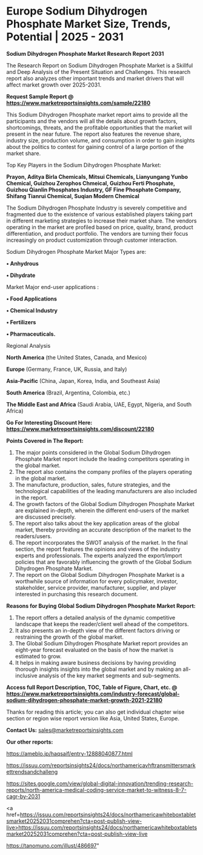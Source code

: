 # Europe Sodium Dihydrogen Phosphate Market Size, Trends, Potential | 2025 - 2031

<strong>Sodium Dihydrogen Phosphate Market Research Report 2031</strong>

The Research Report on Sodium Dihydrogen Phosphate Market is a Skillful and Deep Analysis of the Present Situation and Challenges. This research report also analyzes other important trends and market drivers that will affect market growth over 2025-2031.

<strong>Request Sample Report @ <a href=https://www.marketreportsinsights.com/sample/22180>https://www.marketreportsinsights.com/sample/22180</a></strong>

This Sodium Dihydrogen Phosphate market report aims to provide all the participants and the vendors will all the details about growth factors, shortcomings, threats, and the profitable opportunities that the market will present in the near future. The report also features the revenue share, industry size, production volume, and consumption in order to gain insights about the politics to contest for gaining control of a large portion of the market share.

Top Key Players in the Sodium Dihydrogen Phosphate Market:

<strong>Prayon, Aditya Birla Chemicals, Mitsui Chemicals, Lianyungang Yunbo Chemical, Guizhou Zerophos Chmeical, Guizhou Ferti Phosphate, Guizhou Qianlin Phosphates Industry, GF Fine Phosphate Company, Shifang Tianrui Chemical, Suqian Modern Chemical</strong>

The Sodium Dihydrogen Phosphate Industry is severely competitive and fragmented due to the existence of various established players taking part in different marketing strategies to increase their market share. The vendors operating in the market are profiled based on price, quality, brand, product differentiation, and product portfolio. The vendors are turning their focus increasingly on product customization through customer interaction.

Sodium Dihydrogen Phosphate Market Major Types are:

<strong>• Anhydrous

• Dihydrate</strong>

Market Major end-user applications :

<strong>• Food Applications

• Chemical Industry

• Fertilizers

• Pharmaceuticals.</strong>

Regional Analysis

</u><strong><b>North America</b></strong> (the United States, Canada, and Mexico)

<strong><b>Europe </b></strong>(Germany, France, UK, Russia, and Italy)

<strong><b>Asia-Pacific</b></strong> (China, Japan, Korea, India, and Southeast Asia)

<strong><b>South America</b></strong> (Brazil, Argentina, Colombia, etc.)

<strong><b>The Middle East and Africa</b></strong> (Saudi Arabia, UAE, Egypt, Nigeria, and South Africa)

<strong>Go For Interesting Discount Here: <a href=https://www.marketreportsinsights.com/discount/22180>https://www.marketreportsinsights.com/discount/22180</a></strong>

<strong>Points Covered in The Report:</strong>
<ol>
  <li>The major points considered in the Global Sodium Dihydrogen Phosphate Market report include the leading competitors operating in the global market.</li>
  <li>The report also contains the company profiles of the players operating in the global market.</li>
  <li>The manufacture, production, sales, future strategies, and the technological capabilities of the leading manufacturers are also included in the report.</li>
  <li>The growth factors of the Global Sodium Dihydrogen Phosphate Market are explained in-depth, wherein the different end-users of the market are discussed precisely.</li>
  <li>The report also talks about the key application areas of the global market, thereby providing an accurate description of the market to the readers/users.</li>
  <li>The report incorporates the SWOT analysis of the market. In the final section, the report features the opinions and views of the industry experts and professionals. The experts analyzed the export/import policies that are favorably influencing the growth of the Global Sodium Dihydrogen Phosphate Market.</li>
  <li>The report on the Global Sodium Dihydrogen Phosphate Market is a worthwhile source of information for every policymaker, investor, stakeholder, service provider, manufacturer, supplier, and player interested in purchasing this research document.</li>
</ol>
<strong>Reasons for Buying Global Sodium Dihydrogen Phosphate Market Report:</strong>

<ol>
  <li>The report offers a detailed analysis of the dynamic competitive landscape that keeps the reader/client well ahead of the competitors.</li>
  <li>It also presents an in-depth view of the different factors driving or restraining the growth of the global market.</li>
  <li>The Global Sodium Dihydrogen Phosphate Market report provides an eight-year forecast evaluated on the basis of how the market is estimated to grow.</li>
  <li>It helps in making aware business decisions by having providing thorough insights insights into the global market and by making an all-inclusive analysis of the key market segments and sub-segments.</li>
</ol>
<strong>Access full Report Description, TOC, Table of Figure, Chart, etc. @ <a href=https://www.marketreportsinsights.com/industry-forecast/global-sodium-dihydrogen-phosphate-market-growth-2021-22180>https://www.marketreportsinsights.com/industry-forecast/global-sodium-dihydrogen-phosphate-market-growth-2021-22180</a></strong>


Thanks for reading this article; you can also get individual chapter wise section or region wise report version like Asia, United States, Europe.

<strong>Contact Us:</strong>
sales@marketreportsinsights.com

<strong>Our other reports:</strong>

<a href=https://ameblo.jp/haqsaif/entry-12888040877.html>https://ameblo.jp/haqsaif/entry-12888040877.html</a>

<a href=https://issuu.com/reportsinsights24/docs/northamericavhftransmittersmarkettrendsandchalleng>https://issuu.com/reportsinsights24/docs/northamericavhftransmittersmarkettrendsandchalleng</a>

<a href=https://sites.google.com/view/global-digital-innovation/trending-research-reports/north-america-medical-coding-service-market-to-witness-8-7-cagr-by-2031>https://sites.google.com/view/global-digital-innovation/trending-research-reports/north-america-medical-coding-service-market-to-witness-8-7-cagr-by-2031</a>

<a href=https://issuu.com/reportsinsights24/docs/northamericawhiteboxtabletsmarket20252031comprehen?cta=post-publish-view-live>https://issuu.com/reportsinsights24/docs/northamericawhiteboxtabletsmarket20252031comprehen?cta=post-publish-view-live</a>

<a href=https://tanomuno.com/illust/486697>https://tanomuno.com/illust/486697</a>"
